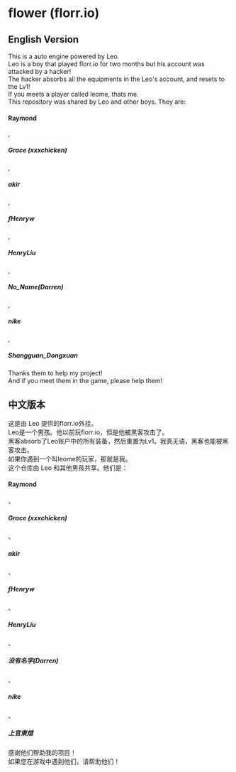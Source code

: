 # flower (florr.io)
## English Version
This is a auto engine powered by Leo. <br>
Leo is a boy that played florr.io for two months but his account was attacked by a hacker! <br>
The hacker absorbs all the equipments in the Leo's account, and resets to the Lv1! <br>
If you meets a player called leome, thats me. <br>
This repository was shared by Leo and other boys. They are: <br>
<h4>Raymond</h4>, <h5>Grace (xxxchicken) </h5>, <h5>akir</h5>, <h5>fHenryw</h5>, <h5>HenryLiu</h5>, <h5>No_Name(Darren)</h5>, <h5>nike</h5>, <h5>Shangguan_Dongxuan</h5>Thanks them to help my project! <br>
And if you meet them in the game, please help them! <br>

## 中文版本
这是由 Leo 提供的florr.io外挂。 <br>
Leo是一个男孩。他以前玩florr.io，但是他被黑客攻击了。<br>
黑客absorb了Leo账户中的所有装备，然后重置为Lv1。我真无语，黑客也能被黑客攻击。<br>
如果你遇到一个叫leome的玩家，那就是我。 <br>
这个仓库由 Leo 和其他男孩共享。他们是：<br>
<h4>Raymond</h4>、<h5>Grace (xxxchicken) </h5>、<h5>akir</h5>、<h5>fHenryw</h5>、<h5>HenryLiu</h5>、<h5>没有名字(Darren)</h5>、<h5>nike</h5>、<h5>上官東煊</h5>感谢他们帮助我的项目！ <br>
如果您在游戏中遇到他们，请帮助他们！ <br>

